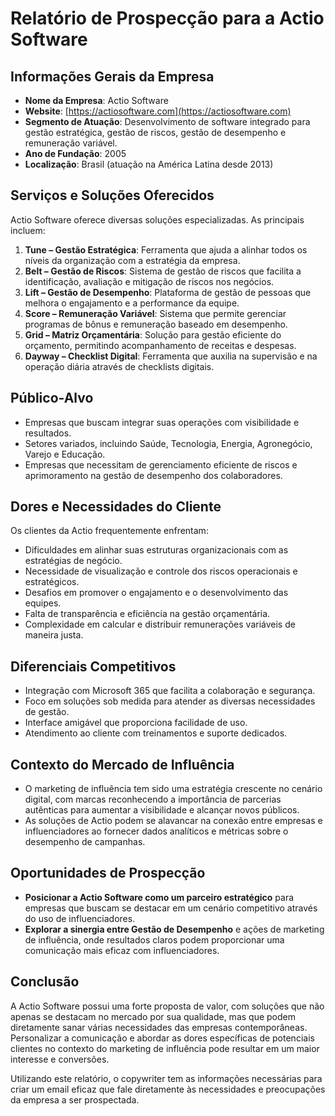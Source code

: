 # Relatório de Prospecção para a Actio Software

## **Informações Gerais da Empresa**
- **Nome da Empresa**: Actio Software
- **Website**: [https://actiosoftware.com](https://actiosoftware.com)
- **Segmento de Atuação**: Desenvolvimento de software integrado para gestão estratégica, gestão de riscos, gestão de desempenho e remuneração variável.
- **Ano de Fundação**: 2005
- **Localização**: Brasil (atuação na América Latina desde 2013)

## **Serviços e Soluções Oferecidos**
Actio Software oferece diversas soluções especializadas. As principais incluem:

1. **Tune – Gestão Estratégica**: Ferramenta que ajuda a alinhar todos os níveis da organização com a estratégia da empresa.
2. **Belt – Gestão de Riscos**: Sistema de gestão de riscos que facilita a identificação, avaliação e mitigação de riscos nos negócios.
3. **Lift – Gestão de Desempenho**: Plataforma de gestão de pessoas que melhora o engajamento e a performance da equipe.
4. **Score – Remuneração Variável**: Sistema que permite gerenciar programas de bônus e remuneração baseado em desempenho.
5. **Grid – Matriz Orçamentária**: Solução para gestão eficiente do orçamento, permitindo acompanhamento de receitas e despesas.
6. **Dayway – Checklist Digital**: Ferramenta que auxilia na supervisão e na operação diária através de checklists digitais.

## **Público-Alvo**
- Empresas que buscam integrar suas operações com visibilidade e resultados.
- Setores variados, incluindo Saúde, Tecnologia, Energia, Agronegócio, Varejo e Educação.
- Empresas que necessitam de gerenciamento eficiente de riscos e aprimoramento na gestão de desempenho dos colaboradores.

## **Dores e Necessidades do Cliente**
Os clientes da Actio frequentemente enfrentam:
- Dificuldades em alinhar suas estruturas organizacionais com as estratégias de negócio.
- Necessidade de visualização e controle dos riscos operacionais e estratégicos.
- Desafios em promover o engajamento e o desenvolvimento das equipes.
- Falta de transparência e eficiência na gestão orçamentária.
- Complexidade em calcular e distribuir remunerações variáveis de maneira justa.

## **Diferenciais Competitivos**
- Integração com Microsoft 365 que facilita a colaboração e segurança.
- Foco em soluções sob medida para atender as diversas necessidades de gestão.
- Interface amigável que proporciona facilidade de uso.
- Atendimento ao cliente com treinamentos e suporte dedicados.

## **Contexto do Mercado de Influência**
- O marketing de influência tem sido uma estratégia crescente no cenário digital, com marcas reconhecendo a importância de parcerias autênticas para aumentar a visibilidade e alcançar novos públicos.
- As soluções de Actio podem se alavancar na conexão entre empresas e influenciadores ao fornecer dados analíticos e métricas sobre o desempenho de campanhas.

## **Oportunidades de Prospecção**
- **Posicionar a Actio Software como um parceiro estratégico** para empresas que buscam se destacar em um cenário competitivo através do uso de influenciadores.
- **Explorar a sinergia entre Gestão de Desempenho** e ações de marketing de influência, onde resultados claros podem proporcionar uma comunicação mais eficaz com influenciadores.

## **Conclusão**
A Actio Software possui uma forte proposta de valor, com soluções que não apenas se destacam no mercado por sua qualidade, mas que podem diretamente sanar várias necessidades das empresas contemporâneas. Personalizar a comunicação e abordar as dores específicas de potenciais clientes no contexto do marketing de influência pode resultar em um maior interesse e conversões. 

Utilizando este relatório, o copywriter tem as informações necessárias para criar um email eficaz que fale diretamente às necessidades e preocupações da empresa a ser prospectada.